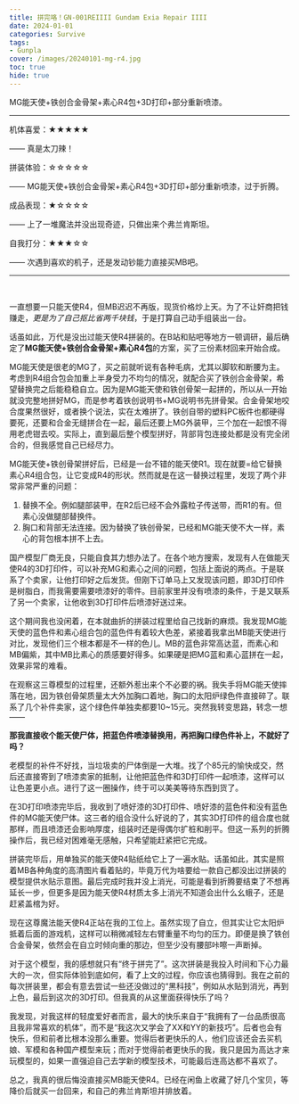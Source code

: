```yaml
---
title: 拼完咯！GN-001REIIII Gundam Exia Repair IIII
date: 2024-01-01
categories: Survive
tags: 
- Gunpla
cover: /images/20240101-mg-r4.jpg
toc: true
hide: true
---
```

MG能天使+铁创合金骨架+素心R4包+3D打印+部分重新喷漆。

<!--more-->

___

机体喜爱：★★★★★

—— 真是太刀辣！

拼装体验：☆☆☆☆☆

—— MG能天使+铁创合金骨架+素心R4包+3D打印+部分重新喷漆，过于折腾。

成品表现：★☆☆☆☆

—— 上了一堆魔法并没出现奇迹，只做出来个弗兰肯斯坦。

自我打分：★★★☆☆

—— 次遇到喜欢的机子，还是发动钞能力直接买MB吧。

---

<br/>

一直想要一只能天使R4，但MB迟迟不再版，现货价格炒上天。为了不让奸商把钱赚走，*更是为了自己抠比省两千块钱*，于是打算自己动手组装出一台。

话虽如此，万代是没出过能天使R4拼装的。在B站和贴吧等地方一顿调研，最后确定了**MG能天使+铁创合金骨架+素心R4包**的方案，买了三份素材回来开始合成。

MG能天使是很老的MG了，买之前就听说有各种毛病，尤其以脚软和断腰为主。考虑到R4组合包会加重上半身受力不均匀的情况，就配合买了铁创合金骨架，希望替换完之后能稳稳自立。因为是MG能天使和铁创骨架一起拼的，所以从一开始就没完整地拼好MG，而是参考着铁创说明书+MG说明书先拼骨架。合金骨架地咬合度果然很好，或者换个说法，实在太难拼了。铁创自带的塑料PC板件也都硬得要死，还要和合金无缝拼合在一起，最后还要上MG外装甲，三个加在一起恨不得用老虎钳去咬。实际上，直到最后整个模型拼好，背部背包连接处都是没有完全闭合的，但我感觉自己已经尽力。

MG能天使+铁创骨架拼好后，已经是一台不错的能天使R1。现在就要=给它替换素心R4组合包，让它变成R4的形状。然而就是在这一替换过程里，发现了两个非常非常严重的问题：

1. 替换不全。例如腿部装甲，在R2后已经不会外露粒子传送带，而R1的有。但素心没做腿部替换件。
2. 胸口和背部无法连接。因为替换了铁创骨架，已经和MG能天使不大一样，素心的背包根本拼不上去。

 国产模型厂商无良，只能自食其力想办法了。在各个地方搜索，发现有人在做能天使R4的3D打印件，可以补充MG和素心之间的问题，包括上面说的两点。于是联系了个卖家，让他打印好之后发货。但刚下订单马上又发现该问题，即3D打印件是树脂白，而我需要需要喷漆好的零件。目前家里并没有喷漆的条件，于是又联系了另一个卖家，让他收到3D打印件后喷漆好送过来。

这个期间我也没闲着，在本就曲折的拼装过程里给自己找新的麻烦。我发现MG能天使的蓝色件和素心组合包的蓝色件有着较大色差，紧接着我拿出MB能天使进行对比，发现他们三个根本都是不一样的色儿。MB的蓝色非常高达蓝，而素心和MB偏紫，其中MB比素心的质感要好得多。如果硬是把MG蓝和素心蓝拼在一起，效果非常的难看。

在观察这三尊模型的过程里，还额外惹出来个不必要的祸。我失手将MG能天使摔落在地，因为铁创骨架质量太大外加胸口着地，胸口的太阳炉绿色件直接碎了。联系了几个补件卖家，这个绿色件单独卖都要10~15元。突然我转变思路，转念一想——

**那我直接收个能天使尸体，把蓝色件喷漆替换用，再把胸口绿色件补上，不就好了吗？**

老模型的补件不好找，当垃圾卖的尸体倒是一大堆。找了个85元的愉快成交，然后还直接寄到了喷漆卖家的抵制，让他把蓝色件和3D打印件一起喷漆，这样可以让色差更小点。进行了这一圈操作，终于可以美美等待东西到货了。

在3D打印喷漆完毕后，我收到了喷好漆的3D打印件、喷好漆的蓝色件和没有蓝色件的MG能天使尸体。这三者的组合没什么好说的了，其实3D打印件的组合度也就那样，而且喷漆还会影响厚度，组装时还是得偶尔扩桩和削平。但这一系列的折腾操作后，我已经对困难毫无感触，只希望能赶紧把它完成。

拼装完毕后，用单独买的能天使R4贴纸给它上了一遍水贴。话虽如此，其实是照着MB各种角度的高清图片看着贴的，毕竟万代为啥要给一款自己都没出过拼装的模型提供水贴示意图。最后完成时我并没上消光，可能是看到折腾要结束了不想再延长一步，但更多是因为能天使R4材质太多上消光不知道会出什么幺蛾子，还是赶紧盖棺为好。

现在这尊魔法能天使R4正站在我的工位上。虽然实现了自立，但其实让它太阳炉抵着后面的游戏机，这样可以稍微减轻左右臂重量不均匀的压力。即便是换了铁创合金骨架，依然会在自立时倾向重的那边，但至少没有腰部咔嚓一声断掉。

对于这个模型，我的感想就只有“终于拼完了”。这次拼装是我投入时间和下心力最大的一次，但实际体验到底如何，看了上文的过程，你应该也猜得到。我在之前的每次拼装里，都会有意去尝试一些还没做过的“黑科技”，例如从水贴到消光，再到上色，最后到这次的3D打印。但我真的从这里面获得快乐了吗？

我发现，对我这样的轻度爱好者而言，最大的快乐来自于“我拥有了一台品质很高且我非常喜欢的机体”，而不是“我这次又学会了XX和YY的新技巧”。后者也会有快乐，但和前者比根本没那么重要。觉得后者更快乐的人，他们应该还会去买机娘、军模和各种国产模型来玩；而对于觉得前者更快乐的我，我只是因为高达才来玩模型的，如果一直强迫自己去学新的模型技术，可能最后连高达都不喜欢了。

总之，我真的很后悔没直接买MB能天使R4。已经在闲鱼上收藏了好几个宝贝，等降价后就买一台回来，和自己的弗兰肯斯坦并排放着。

<br/>

